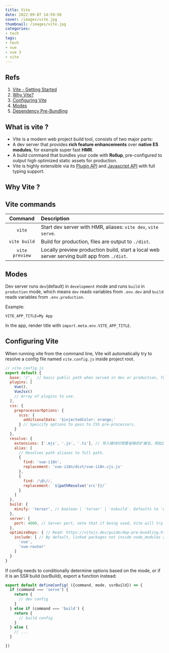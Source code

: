 ```yaml
---
title: Vite
date: 2022-09-07 14:59:58
cover: /images/vite.jpg
thumbnail: /images/vite.jpg
categories:
- tech
tags:
- tech
- vue
- vue 3
- vite
---
```


## Refs
1. [Vite - Getting Started](https://vitejs.dev/guide/)
2. [Why Vite?](https://vitejs.dev/guide/why.html)
3. [Configuring Vite](https://vitejs.dev/config/#config-intellisense)
4. [Modes](https://vitejs.dev/guide/env-and-mode.html#modes)
5. [Dependency Pre-Bundling](https://vitejs.dev/guide/dep-pre-bundling.html)

## What is vite ?
- Vite is a modern web project build tool, consists of two major parts:
 - A dev server that provides **rich feature enhancements** over **native ES modules**, for example super fast **HMR**.
 - A build command that bundles your code with **Rollup**, pre-configured to output high optimized static assets for production.
- Vite is highly extensible via its [Plugin API](https://vitejs.dev/guide/api-plugin.html) and [Javascript API](https://vitejs.dev/guide/api-javascript.html) with full typing support.

## Why Vite ?


## Vite commands

|Command|Description|
|:-----:|:-----|
|`vite`| Start dev server with HMR, aliases: `vite dev`, `vite serve`. |
|`vite build`| Build for production, files are output to `./dist`. |
|`vite preview` | Locally preview production build, start a local web server serving built app from `./dist`. |

## Modes
Dev server runs `dev`(default) in `development` mode and runs `build` in `production` mode, which means `dev` reads variables from `.env.dev` and `build` reads variables from `.env.production`.

Example:

```
VITE_APP_TITLE=My App
```

In the app, render title with `import.meta.env.VITE_APP_TITLE`.


## Configuring Vite
When running vite from the command line, Vite will automatically try to resolve a config file named `vite.config.js` inside project root.

``` js
// vite.config.js
export default {
  base: '/',  // basic public path when served in dev or production, for example '/foo/'
  plugins: [
    Vue(),
    VueJsx()
    // Array of plugins to use.
  ],
  css: {
    preprocessorOptions: {
      scss: {
        additionalData: '$injectedColor: orange;'
      } // Speicify options to pass to CSS pre-processors.
    }
  },
  resolve: {
    extensions: ['.mjs', '.js', '.ts'], // 导入模块时想要省略的扩展名，例如import './mod'会尝试导入'./mod.mjs', './mod.js', './mod.ts'
    alias: [
      // Resolves path aliases to full path.
      {
        find: 'vue-i18n',
        replacement: 'vue-i18n/dist/vue-i18n.cjs.js'
      },
      {
        find: /\@\//,
        replacement: `${pathResolve('src')}/`
      }
    ]
  },
  build: {
    minify: 'terser', // boolean | 'terser' | 'esbuild'. Defaults to 'esbuild' which is 20~40 times faster than terser and only 1~2% worse compression. Set to false to disable minification.
  },
  server: {
    port: 4000, // Server port, note that if being used, Vite will try the next port.
  },
  optimizeDeps: { // Read: https://vitejs.dev/guide/dep-pre-bundling.html
    include: [ // By default, linked packages not inside node_modules are not pre-bundled. Use this option to force a linked package to be pre-bundled.
      'vue',
      'vue-router'
    ]
  }
}
```

If config needs to conditionally determine options based on the mode, or if it is an SSR build (ssrBuild), export a function instead: 

``` js
export default defineConfig( ({command, mode, ssrBuild}) => {
  if (command === 'serve') {
    return {
      // dev config
    }
  } else if (command === 'build') {
    return {
      // build config
    }
  } else {
    // ...
  }

})
```
